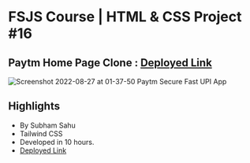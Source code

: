 # FSJS Course | HTML & CSS Project #16  

## Paytm Home Page Clone : [Deployed Link](https://jazzy-lokum-f72b02.netlify.app/)
![Screenshot 2022-08-27 at 01-37-50 Paytm Secure   Fast UPI App](https://user-images.githubusercontent.com/43786036/186983298-13239ea4-99ba-4255-a009-aeb6d693bc27.png)

## Highlights
- By Subham Sahu
- Tailwind CSS
- Developed in 10 hours.
- [Deployed Link](https://jazzy-lokum-f72b02.netlify.app/)
